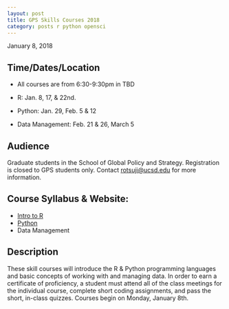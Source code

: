```yaml
---
layout: post
title: GPS Skills Courses 2018
category: posts r python opensci
---
```

January 8, 2018

## Time/Dates/Location

* All courses are from 6:30-9:30pm in TBD

* R: Jan. 8, 17, & 22nd.
* Python: Jan. 29, Feb. 5 & 12
* Data Management: Feb. 21 & 26, March 5

## Audience

Graduate students in the School of Global Policy and Strategy. Registration is closed to GPS students only. Contact rotsuji@ucsd.edu for more information.

## Course Syllabus & Website:

* [Intro to R](https://ucsdlib.github.io/win2018-gps-intro-r/)
* [Python](https://ucsdlib.github.io/win2018-gps-python/)
* Data Management

## Description

These skill courses will introduce the R & Python programming languages and basic concepts of working with and managing data. In order to earn a certificate of proficiency, a student must attend all of the class meetings for the individual course, complete short coding assignments, and pass the short, in-class quizzes. Courses begin on Monday, January 8th.
